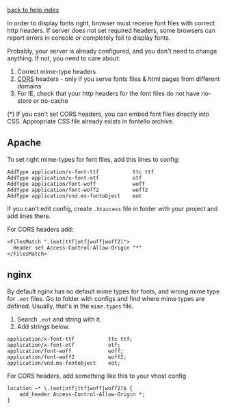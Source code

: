 [back to help index](Help)

In order to display fonts right, browser must receive font files with correct http headers. If server does not set required headers, some browsers can report errors in console or completely fail to display fonts.

Probably, your server is already configured, and you don't need to change anything. If not, you need to care about:

1. Correct mime-type headers
2. [CORS](http://en.wikipedia.org/wiki/Cross-origin_resource_sharing) headers - only if you serve fonts files & html pages from different domains
3. For IE, check that your http headers for the font files do not have no-store or no-cache

(*) If you can't set CORS headers, you can embed font files directly into CSS. Appropriate CSS file already exists in fontello archive.


## Apache

To set right mime-types for font files, add this lines to config:

```
AddType application/x-font-ttf           ttc ttf
AddType application/x-font-otf           otf
AddType application/font-woff            woff
AddType application/font-woff2           woff2
AddType application/vnd.ms-fontobject    eot
```

If you can't edit config, create `.htaccess` file in folder with your project and add lines there.

For CORS headers add:

```
<FilesMatch ".(eot|ttf|otf|woff|woff2)">
  Header set Access-Control-Allow-Origin "*"
</FilesMatch>
```

## nginx

By default nginx has no default mime types for fonts, and wrong mime type for `.eot` files. Go to folder with configs and find where mime types are defined. Usually, that's in the `mime.types` file.

1. Search `.eot` and string with it.
2. Add strings below.

```
application/x-font-ttf           ttc ttf;
application/x-font-otf           otf;
application/font-woff            woff;
application/font-woff2           woff2;
application/vnd.ms-fontobject    eot;
```

For CORS headers, add something like this to your vhost config

```
location ~* \.(eot|otf|ttf|woff|woff2)$ {
    add_header Access-Control-Allow-Origin *;
}
```